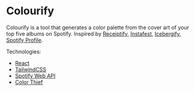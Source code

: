 # Colourify

Colourify is a tool that generates a color palette from the cover art of your top five albums on Spotify. Inspired by [Receiptify](https://receiptify.herokuapp.com/), [Instafest](https://www.instafest.app/), [Icebergify](https://icebergify.com/), [Spotify Profile](https://spotify-profile.herokuapp.com/).

Technologies:

- [React](https://react.dev/)
- [TailwindCSS](https://tailwindcss.com/)
- [Spotify Web API](https://developer.spotify.com/documentation/web-api/)
- [Color Thief](https://lokeshdhakar.com/projects/color-thief/)
